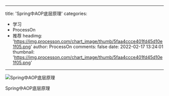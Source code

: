 
---
title: 'Spring中AOP底层原理'
categories: 
 - 学习
 - ProcessOn
 - 推荐
headimg: 'https://img.processon.com/chart_image/thumb/5faa4ccce401fd45d10e1f05.png'
author: ProcessOn
comments: false
date: 2022-02-17 13:24:01
thumbnail: 'https://img.processon.com/chart_image/thumb/5faa4ccce401fd45d10e1f05.png'
---

<div>   
<img class="thumb" alt="Spring中AOP底层原理" src="https://img.processon.com/chart_image/thumb/5faa4ccce401fd45d10e1f05.png" referrerpolicy="no-referrer">
<p>Spring中AOP底层原理</p>  
</div>
            